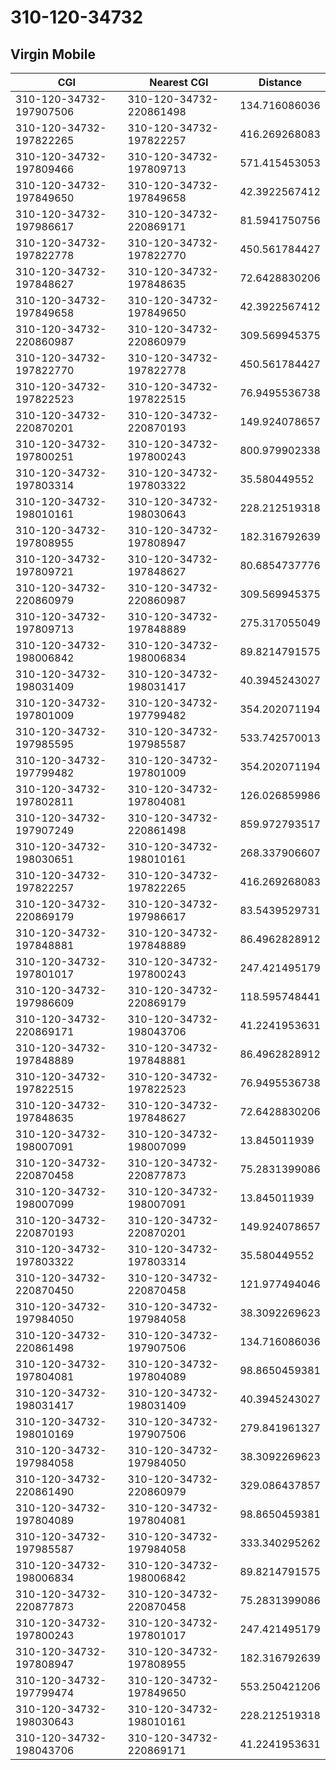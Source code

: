 # 310-120-34732
## Virgin Mobile


| CGI | Nearest CGI | Distance |
|-----|-------------|----------|
| 310-120-34732-197907506 | 310-120-34732-220861498 | 134.716086036 |
| 310-120-34732-197822265 | 310-120-34732-197822257 | 416.269268083 |
| 310-120-34732-197809466 | 310-120-34732-197809713 | 571.415453053 |
| 310-120-34732-197849650 | 310-120-34732-197849658 | 42.3922567412 |
| 310-120-34732-197986617 | 310-120-34732-220869171 | 81.5941750756 |
| 310-120-34732-197822778 | 310-120-34732-197822770 | 450.561784427 |
| 310-120-34732-197848627 | 310-120-34732-197848635 | 72.6428830206 |
| 310-120-34732-197849658 | 310-120-34732-197849650 | 42.3922567412 |
| 310-120-34732-220860987 | 310-120-34732-220860979 | 309.569945375 |
| 310-120-34732-197822770 | 310-120-34732-197822778 | 450.561784427 |
| 310-120-34732-197822523 | 310-120-34732-197822515 | 76.9495536738 |
| 310-120-34732-220870201 | 310-120-34732-220870193 | 149.924078657 |
| 310-120-34732-197800251 | 310-120-34732-197800243 | 800.979902338 |
| 310-120-34732-197803314 | 310-120-34732-197803322 | 35.580449552 |
| 310-120-34732-198010161 | 310-120-34732-198030643 | 228.212519318 |
| 310-120-34732-197808955 | 310-120-34732-197808947 | 182.316792639 |
| 310-120-34732-197809721 | 310-120-34732-197848627 | 80.6854737776 |
| 310-120-34732-220860979 | 310-120-34732-220860987 | 309.569945375 |
| 310-120-34732-197809713 | 310-120-34732-197848889 | 275.317055049 |
| 310-120-34732-198006842 | 310-120-34732-198006834 | 89.8214791575 |
| 310-120-34732-198031409 | 310-120-34732-198031417 | 40.3945243027 |
| 310-120-34732-197801009 | 310-120-34732-197799482 | 354.202071194 |
| 310-120-34732-197985595 | 310-120-34732-197985587 | 533.742570013 |
| 310-120-34732-197799482 | 310-120-34732-197801009 | 354.202071194 |
| 310-120-34732-197802811 | 310-120-34732-197804081 | 126.026859986 |
| 310-120-34732-197907249 | 310-120-34732-220861498 | 859.972793517 |
| 310-120-34732-198030651 | 310-120-34732-198010161 | 268.337906607 |
| 310-120-34732-197822257 | 310-120-34732-197822265 | 416.269268083 |
| 310-120-34732-220869179 | 310-120-34732-197986617 | 83.5439529731 |
| 310-120-34732-197848881 | 310-120-34732-197848889 | 86.4962828912 |
| 310-120-34732-197801017 | 310-120-34732-197800243 | 247.421495179 |
| 310-120-34732-197986609 | 310-120-34732-220869179 | 118.595748441 |
| 310-120-34732-220869171 | 310-120-34732-198043706 | 41.2241953631 |
| 310-120-34732-197848889 | 310-120-34732-197848881 | 86.4962828912 |
| 310-120-34732-197822515 | 310-120-34732-197822523 | 76.9495536738 |
| 310-120-34732-197848635 | 310-120-34732-197848627 | 72.6428830206 |
| 310-120-34732-198007091 | 310-120-34732-198007099 | 13.845011939 |
| 310-120-34732-220870458 | 310-120-34732-220877873 | 75.2831399086 |
| 310-120-34732-198007099 | 310-120-34732-198007091 | 13.845011939 |
| 310-120-34732-220870193 | 310-120-34732-220870201 | 149.924078657 |
| 310-120-34732-197803322 | 310-120-34732-197803314 | 35.580449552 |
| 310-120-34732-220870450 | 310-120-34732-220870458 | 121.977494046 |
| 310-120-34732-197984050 | 310-120-34732-197984058 | 38.3092269623 |
| 310-120-34732-220861498 | 310-120-34732-197907506 | 134.716086036 |
| 310-120-34732-197804081 | 310-120-34732-197804089 | 98.8650459381 |
| 310-120-34732-198031417 | 310-120-34732-198031409 | 40.3945243027 |
| 310-120-34732-198010169 | 310-120-34732-197907506 | 279.841961327 |
| 310-120-34732-197984058 | 310-120-34732-197984050 | 38.3092269623 |
| 310-120-34732-220861490 | 310-120-34732-220860979 | 329.086437857 |
| 310-120-34732-197804089 | 310-120-34732-197804081 | 98.8650459381 |
| 310-120-34732-197985587 | 310-120-34732-197984058 | 333.340295262 |
| 310-120-34732-198006834 | 310-120-34732-198006842 | 89.8214791575 |
| 310-120-34732-220877873 | 310-120-34732-220870458 | 75.2831399086 |
| 310-120-34732-197800243 | 310-120-34732-197801017 | 247.421495179 |
| 310-120-34732-197808947 | 310-120-34732-197808955 | 182.316792639 |
| 310-120-34732-197799474 | 310-120-34732-197849650 | 553.250421206 |
| 310-120-34732-198030643 | 310-120-34732-198010161 | 228.212519318 |
| 310-120-34732-198043706 | 310-120-34732-220869171 | 41.2241953631 |
